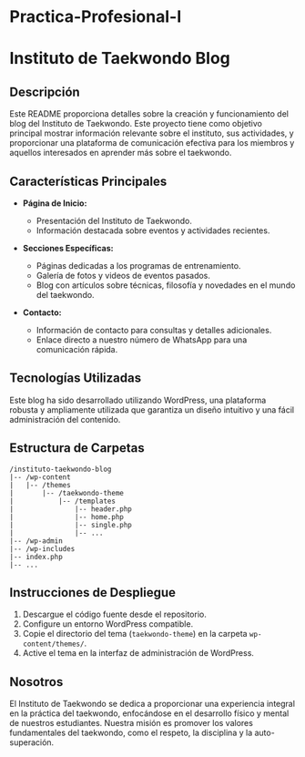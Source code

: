 # Practica-Profesional-I

# Instituto de Taekwondo Blog

## Descripción

Este README proporciona detalles sobre la creación y funcionamiento del blog del Instituto de Taekwondo. Este proyecto tiene como objetivo principal mostrar información relevante sobre el instituto, sus actividades, y proporcionar una plataforma de comunicación efectiva para los miembros y aquellos interesados en aprender más sobre el taekwondo.

## Características Principales

- **Página de Inicio:**
  - Presentación del Instituto de Taekwondo.
  - Información destacada sobre eventos y actividades recientes.

- **Secciones Específicas:**
  - Páginas dedicadas a los programas de entrenamiento.
  - Galería de fotos y videos de eventos pasados.
  - Blog con artículos sobre técnicas, filosofía y novedades en el mundo del taekwondo.

- **Contacto:**
  - Información de contacto para consultas y detalles adicionales.
  - Enlace directo a nuestro número de WhatsApp para una comunicación rápida.

## Tecnologías Utilizadas

Este blog ha sido desarrollado utilizando WordPress, una plataforma robusta y ampliamente utilizada que garantiza un diseño intuitivo y una fácil administración del contenido.

## Estructura de Carpetas

```plaintext
/instituto-taekwondo-blog
|-- /wp-content
|   |-- /themes
|       |-- /taekwondo-theme
|           |-- /templates
|               |-- header.php
|               |-- home.php
|               |-- single.php
|               |-- ...
|-- /wp-admin
|-- /wp-includes
|-- index.php
|-- ...
```

## Instrucciones de Despliegue

1. Descargue el código fuente desde el repositorio.
2. Configure un entorno WordPress compatible.
3. Copie el directorio del tema (`taekwondo-theme`) en la carpeta `wp-content/themes/`.
4. Active el tema en la interfaz de administración de WordPress.

## Nosotros

El Instituto de Taekwondo se dedica a proporcionar una experiencia integral en la práctica del taekwondo, enfocándose en el desarrollo físico y mental de nuestros estudiantes. Nuestra misión es promover los valores fundamentales del taekwondo, como el respeto, la disciplina y la auto-superación.

